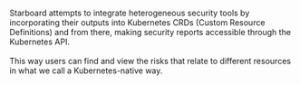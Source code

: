 <br>
Starboard attempts to integrate heterogeneous security tools by incorporating their outputs into Kubernetes CRDs (Custom Resource Definitions) and from there, making security reports accessible through the Kubernetes API.
<br><br>
This way users can find and view the risks that relate to different resources in what we call a Kubernetes-native way.
